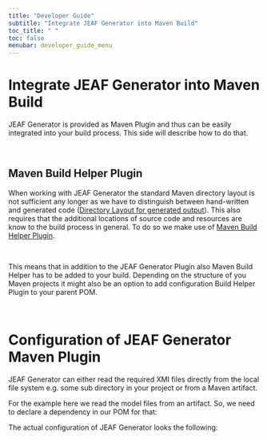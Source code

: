 ```yaml
---
title: "Developer Guide"
subtitle: "Integrate JEAF Generator into Maven Build"
toc_title: " "
toc: false
menubar: developer_guide_menu
---
```


# Integrate JEAF Generator into Maven Build

JEAF Generator is provided as Maven Plugin and thus can be easily integrated into your build process. This side will describe how to do that.

<br>

## Maven Build Helper Plugin

When working with JEAF Generator the standard Maven directory layout is not sufficient any longer as we have to distinguish between hand-written and generated code ([Directory Layout for generated output](../general-behavior)). This also requires that the additional locations of source code and resources are know to the build process in general. To do so we make use of [Maven Build Helper Plugin](https://www.mojohaus.org/build-helper-maven-plugin).

<br>

This means that in addition to the JEAF Generator Plugin also Maven Build Helper has to be added to your build. Depending on the structure of you Maven projects it might also be an option to add configuration Build Helper Plugin to your parent POM.

<script src="https://emgithub.com/embed-v2.js?target=https%3A%2F%2Fgithub.com%2Fanaptecs%2Fjeaf-generator-samples%2Fblob%2Fmaster%2Fpom.xml%3Fts%3D4%23L118-L194&style=base16%2Fatelier-forest-light&type=code&showBorder=on&showFileMeta=on&showFullPath=on&showCopy=on"></script>

<br>

# Configuration of JEAF Generator Maven Plugin

JEAF Generator can either read the required XMI files directly from the local file system e.g. some sub directory in your project or from a Maven artifact. 

For the example here we read the model files from an artifact. So, we need to declare a dependency in our POM for that:

<script src="https://emgithub.com/embed-v2.js?target=https%3A%2F%2Fgithub.com%2Fanaptecs%2Fjeaf-generator-samples%2Fblob%2Fjeaf-generator-sample-project-1.6.30%2Faccounting-pojos%2Fpom.xml%23L21-L31&style=base16%2Fatelier-forest-light&type=code&showFileMeta=on&showFullPath=on&showCopy=on"></script>

The actual configuration of JEAF Generator looks the following:

<script src="https://emgithub.com/embed-v2.js?target=https%3A%2F%2Fgithub.com%2Fanaptecs%2Fjeaf-generator-samples%2Fblob%2Fjeaf-generator-sample-project-1.6.30%2Faccounting-pojos%2Fpom.xml%23L36-L97&style=base16%2Fatelier-forest-light&type=code&showBorder=on&showFileMeta=on&showFullPath=on&showCopy=on"></script>
